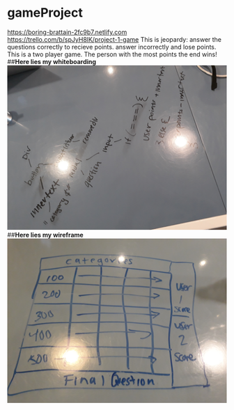 # gameProject
https://boring-brattain-2fc9b7.netlify.com     
https://trello.com/b/spJyH8lK/project-1-game 
This is jeopardy: answer the questions correctly to recieve points. 
answer incorrectly and lose points.
This is a two player game. The person with the most points the end wins!
##**Here lies my whiteboarding** 
![whiteboard](images/20190409_115637.jpg) 
##**Here lies my wireframe**
![wireframe](images/20190409_151712.jpg) 

